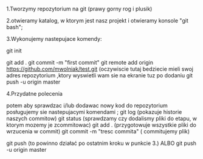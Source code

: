 1.Tworzymy repozytorium na git (prawy gorny rog i plusik)

2.otwieramy katalog, w ktorym jest nasz projekt i otwieramy konsole "git bash";

3.Wykonujemy nastepujace komendy:

git init

git add . 
git commit -m "first commit"
git remote add origin https://github.com/mwolniak/test.git (oczywiscie tutaj bedziecie mieli swoj adres repozytorium ,ktory wyswietli wam sie na ekranie tuz po dodaniu 
git push -u origin master



4.Przydatne polecenia

potem aby sprawdzac i/lub dodawac nowy kod do repozytorium posługujemy sie nastepujacymi komendami ;
git log (pokazuje historie naszych commitow)
git status (sprawdzamy czy dodalismy pliki do etapu, w ktorym mozemy je zcommitowac)
git add . (przygotowuje wszystkie pliki do wrzucenia w commit)
git commit -m "tresc commita" ( commitujemy plik)

git push (to powinno działać po ostatnim kroku w punkcie 3.)
ALBO
git push -u origin master 
